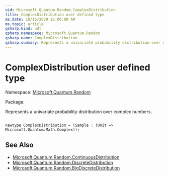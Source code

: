 ```yaml
---
uid: Microsoft.Quantum.Random.ComplexDistribution
title: ComplexDistribution user defined type
ms.date: 10/16/2020 12:00:00 AM
ms.topic: article
qsharp.kind: udt
qsharp.namespace: Microsoft.Quantum.Random
qsharp.name: ComplexDistribution
qsharp.summary: Represents a univariate probability distribution over complex numbers.
---
```


# ComplexDistribution user defined type

Namespace: [Microsoft.Quantum.Random](xref:Microsoft.Quantum.Random)

Package: [](https://nuget.org/packages/)


Represents a univariate probability distribution over complex numbers.

```Q#

newtype ComplexDistribution = (Sample : (Unit => Microsoft.Quantum.Math.Complex));
```



## See Also

- [Microsoft.Quantum.Random.ContinuousDistribution](xref:Microsoft.Quantum.Random.ContinuousDistribution)
- [Microsoft.Quantum.Random.DiscreteDistribution](xref:Microsoft.Quantum.Random.DiscreteDistribution)
- [Microsoft.Quantum.Random.BigDiscreteDistribution](xref:Microsoft.Quantum.Random.BigDiscreteDistribution)